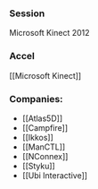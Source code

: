 
### Session
Microsoft Kinect 2012

### Accel
[[Microsoft Kinect]]

### Companies:
- [[Atlas5D]]
- [[Campfire]]
- [[Ikkos]]
- [[ManCTL]]
- [[NConnex]]
- [[Styku]]
- [[Ubi Interactive]]


